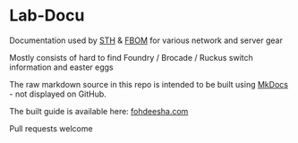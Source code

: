 
# Lab-Docu
Documentation used by [STH](https://forums.servethehome.com/index.php?threads/brocade-icx-series-cheap-powerful-10gbe-40gbe-switching.21107/)  & [FBOM](http://fbom.club/) for various network and server gear  

Mostly consists of hard to find Foundry / Brocade / Ruckus switch information and easter eggs

The raw markdown source in this repo is intended to be built using [MkDocs](http://www.mkdocs.org/) - not displayed on GitHub.  

The built guide is available here: [fohdeesha.com](http://fohdeesha.com/docs/)  

Pull requests welcome
